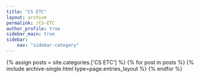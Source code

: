 ```yaml
---
title: "CS ETC"
layout: archive
permalink: /CS-ETC
author_profile: true
sidebar_main: true
sidebar:
    nav: "sidebar-category"
---
```



{% assign posts = site.categories.['CS ETC'] %}
{% for post in posts %} {% include archive-single.html type=page.entries_layout %} {% endfor %}

<!--
categories 를 바꿔준 후
[ data/navigation.yml ] 파일에 있는 
사이드바를 변경해주면 된다.
-->